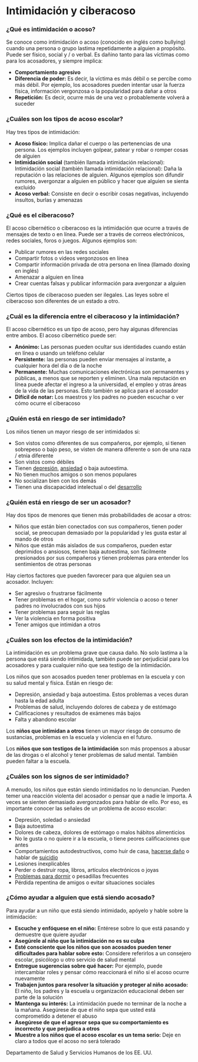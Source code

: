Intimidación y ciberacoso
=========================


### ¿Qué es intimidación o acoso?


Se conoce como intimidación o acoso (conocido en inglés como bullying) cuando una persona o grupo lastima repetidamente a alguien a propósito. Puede ser físico, social y / o verbal. Es dañino tanto para las víctimas como para los acosadores, y siempre implica:


* **Comportamiento agresivo**
* **Diferencia de poder:** Es decir, la víctima es más débil o se percibe como más débil. Por ejemplo, los acosadores pueden intentar usar la fuerza física, información vergonzosa o la popularidad para dañar a otros
* **Repetición:** Es decir, ocurre más de una vez o probablemente volverá a suceder


### ¿Cuáles son los tipos de acoso escolar?


Hay tres tipos de intimidación:


* **Acoso físico:** Implica dañar el cuerpo o las pertenencias de una persona. Los ejemplos incluyen golpear, patear y robar o romper cosas de alguien
* **Intimidación social** (también llamada intimidación relacional): Intimidación social (también llamada intimidación relacional): Daña la reputación o las relaciones de alguien. Algunos ejemplos son difundir rumores, avergonzar a alguien en público y hacer que alguien se sienta excluido
* **Acoso verbal:** Consiste en decir o escribir cosas negativas, incluyendo insultos, burlas y amenazas


### ¿Qué es el ciberacoso?


El acoso cibernético o ciberacoso es la intimidación que ocurre a través de mensajes de texto o en línea. Puede ser a través de correos electrónicos, redes sociales, foros o juegos. Algunos ejemplos son:


* Publicar rumores en las redes sociales
* Compartir fotos o videos vergonzosos en línea
* Compartir información privada de otra persona en línea (llamado doxing en inglés)
* Amenazar a alguien en línea
* Crear cuentas falsas y publicar información para avergonzar a alguien


Ciertos tipos de ciberacoso pueden ser ilegales. Las leyes sobre el ciberacoso son diferentes de un estado a otro.


### ¿Cuál es la diferencia entre el ciberacoso y la intimidación?


El acoso cibernético es un tipo de acoso, pero hay algunas diferencias entre ambos. El acoso cibernético puede ser:


* **Anónimo:** Las personas pueden ocultar sus identidades cuando están en línea o usando un teléfono celular
* **Persistente:** las personas pueden enviar mensajes al instante, a cualquier hora del día o de la noche
* **Permanente:** Muchas comunicaciones electrónicas son permanentes y públicas, a menos que se reporten y eliminen. Una mala reputación en línea puede afectar el ingreso a la universidad, el empleo y otras áreas de la vida de las personas. Esto también se aplica para el acosador
* **Difícil de notar:** Los maestros y los padres no pueden escuchar o ver cómo ocurre el ciberacoso


### ¿Quién está en riesgo de ser intimidado?


Los niños tienen un mayor riesgo de ser intimidados si:


* Son vistos como diferentes de sus compañeros, por ejemplo, si tienen sobrepeso o bajo peso, se visten de manera diferente o son de una raza / etnia diferente
* Son vistos como débiles
* Tienen [depresión](https://medlineplus.gov/spanish/depression.html), [ansiedad](https://medlineplus.gov/spanish/anxiety.html) o baja autoestima.
* No tienen muchos amigos o son menos populares
* No socializan bien con los demás
* Tienen una discapacidad intelectual o del [desarrollo](https://medlineplus.gov/spanish/developmentaldisabilities.html)


### ¿Quién está en riesgo de ser un acosador?


Hay dos tipos de menores que tienen más probabilidades de acosar a otros:


* Niños que están bien conectados con sus compañeros, tienen poder social, se preocupan demasiado por la popularidad y les gusta estar al mando de otros
* Niños que están más aislados de sus compañeros, pueden estar deprimidos o ansiosos, tienen baja autoestima, son fácilmente presionados por sus compañeros y tienen problemas para entender los sentimientos de otras personas


Hay ciertos factores que pueden favorecer para que alguien sea un acosador. Incluyen:


* Ser agresivo o frustrarse fácilmente
* Tener problemas en el hogar, como sufrir violencia o acoso o tener padres no involucrados con sus hijos
* Tener problemas para seguir las reglas
* Ver la violencia en forma positiva
* Tener amigos que intimidan a otros


### ¿Cuáles son los efectos de la intimidación?


La intimidación es un problema grave que causa daño. No solo lastima a la persona que está siendo intimidada, también puede ser perjudicial para los acosadores y para cualquier niño que sea testigo de la intimidación.


Los niños que son acosados pueden tener problemas en la escuela y con su salud mental y física. Están en riesgo de:


* Depresión, ansiedad y baja autoestima. Estos problemas a veces duran hasta la edad adulta
* Problemas de salud, incluyendo dolores de cabeza y de estómago
* Calificaciones y resultados de exámenes más bajos
* Falta y abandono escolar


Los **niños que intimidan a otros** tienen un mayor riesgo de consumo de sustancias, problemas en la escuela y violencia en el futuro.


Los **niños que son testigos de la intimidación** son más propensos a abusar de las drogas o el alcohol y tener problemas de salud mental. También pueden faltar a la escuela.


### ¿Cuáles son los signos de ser intimidado?


A menudo, los niños que están siendo intimidados no lo denuncian. Pueden temer una reacción violenta del acosador o pensar que a nadie le importa. A veces se sienten demasiado avergonzados para hablar de ello. Por eso, es importante conocer las señales de un problema de acoso escolar:


* Depresión, soledad o ansiedad
* Baja autoestima
* Dolores de cabeza, dolores de estómago o malos hábitos alimenticios
* No le gusta o no quiere ir a la escuela, o tiene peores calificaciones que antes
* Comportamientos autodestructivos, como huir de casa, [hacerse daño](https://medlineplus.gov/spanish/selfharm.html) o hablar de [suicidio](https://medlineplus.gov/spanish/suicide.html)
* Lesiones inexplicables
* Perder o destruir ropa, libros, artículos electrónicos o joyas
* [Problemas para dormir](https://medlineplus.gov/spanish/sleepdisorders.html) o pesadillas frecuentes
* Pérdida repentina de amigos o evitar situaciones sociales


### ¿Cómo ayudar a alguien que está siendo acosado?


Para ayudar a un niño que está siendo intimidado, apóyelo y hable sobre la intimidación:


* **Escuche y enfóquese en el niño:** Entérese sobre lo que está pasando y demuestre que quiere ayudar
* **Asegúrele al niño que la intimidación no es su culpa**
* **Esté consciente que los niños que son acosados pueden tener dificultades para hablar sobre esto:** Considere referirlos a un consejero escolar, psicólogo u otro servicio de salud mental
* **Entregue sugerencias sobre qué hacer:** Por ejemplo, puede intercambiar roles y pensar cómo reaccionará el niño si el acoso ocurre nuevamente
* **Trabajen juntos para resolver la situación y proteger al niño acosado:** El niño, los padres y la escuela u organización educacional deben ser parte de la solución
* **Mantenga su interés:** La intimidación puede no terminar de la noche a la mañana. Asegúrese de que el niño sepa que usted está comprometido a detener el abuso
* **Asegúrese de que el agresor sepa que su comportamiento es incorrecto y que perjudica a otros**
* **Muestre a los niños que el acoso escolar es un tema serio:** Deje en claro a todos que el acoso no será tolerado


Departamento de Salud y Servicios Humanos de los EE. UU.

